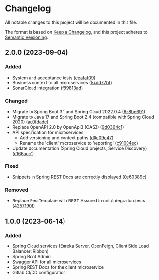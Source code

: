 # Changelog

All notable changes to this project will be documented in this file.

The format is based on [Keep a Changelog](https://keepachangelog.com/en/1.1.0/), and this project adheres to [Semantic Versioning](https://semver.org/spec/v2.0.0.html).

## 2.0.0 (2023-09-04)

### Added

- System and acceptance tests ([eeafaf09](https://gitlab.com/ShowMeYourCodeYouTube/spring-cloud-demo/-/commit/eeafaf0955996fd0fd765783298abe3d84be656c))
- Business context to all microservices ([54dd77bf](https://gitlab.com/ShowMeYourCodeYouTube/spring-cloud-demo/-/commit/54dd77bfa51cdafcae7f6b20937c36ab1c823a64))
- SonarCloud integration ([f89813ad](https://gitlab.com/ShowMeYourCodeYouTube/spring-cloud-demo/-/commit/f89813ad543811f3e150640da284c315a8daec59))

### Changed

- Migrate to Spring Boot 3.1 and Spring Cloud 2022.0.4 ([6e8be691](https://gitlab.com/ShowMeYourCodeYouTube/spring-cloud-demo/-/commit/6e8be6915270795c32e93b64e3e4bf4733e317a8))
- Migrate to Java 17 and Spring Boot 2.4 (compatible with Spring Cloud 2020) ([ae0fdade](https://gitlab.com/ShowMeYourCodeYouTube/spring-cloud-demo/-/commit/ae0fdade676731cb7f0de2b518f29214297b2131))
- Replace OpenAPI 2.0 by OpenApi3 (OAS3) ([9d0364c1](https://gitlab.com/ShowMeYourCodeYouTube/spring-cloud-demo/-/commit/9d0364c1d63fd8bcb41cf9b372450790f974c0e4))
- API specification for microservices
  - Add versioning and context paths ([d0c09c47](https://gitlab.com/ShowMeYourCodeYouTube/spring-cloud-demo/-/commit/d0c09c47eb8e0248ab0275f52cf78084fed3d560))
  - Rename the 'client' microservice to 'reporting' ([c91004ec](https://gitlab.com/ShowMeYourCodeYouTube/spring-cloud-demo/-/commit/c91004ec0043d26f180e788efedeb3bcbce21501))
- Update documentation (Spring Cloud projects, Service Discovery) ([c166acc1](https://gitlab.com/ShowMeYourCodeYouTube/spring-cloud-demo/-/commit/c166acc1981aa8c12df8abd4a5cd7bd326cf2d89))

### Fixed

- Snippets in Spring REST Docs are correctly displayed ([0e60389c](https://gitlab.com/ShowMeYourCodeYouTube/spring-cloud-demo/-/commit/0e60389c56f38d428148e04149812d62024ea6cb))

### Removed

- Replace RestTemplate with REST Assured in unit/integration tests ([42571901](https://gitlab.com/ShowMeYourCodeYouTube/spring-cloud-demo/-/commit/42571901bc26186bb049228d202af7ee20c53d5b))

## 1.0.0 (2023-06-14)

### Added

- Spring Cloud services (Eureka Server, OpenFeign, Client Side Load Balancer: Ribbon)
- Spring Boot Admin
- Swagger API for all microservices
- Spring REST Docs for the client microservice
- Gitlab CI/CD configuration
